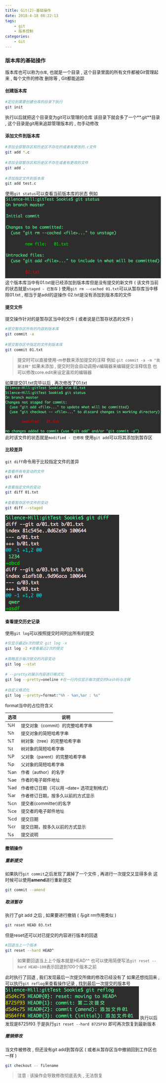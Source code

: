 ```yaml
---
title: Git(2)-基础操作
date: 2018-4-18 08:22:13
tags: 
	- git
	- 版本控制
categories: 
	- Git
---
```



### 版本库的基础操作

版本库也可以称为`仓库`, 也就是一个目录 , 这个目录里面的所有文件都被Git管理起来 , 每个文件的修改 删除等 , Git都能追踪
<!-- more -->
#### 创建版本库
```bash
#定位到需要创建仓库的目录下执行
git init
```
执行以后就把这个目录变为git可以管理的仓库
该目录下就会多了一个**.git**目录 , 这个目录是git用来追踪管理版本的 , 勿手动修改

#### 添加文件到版本库
```bash
#添加全部暂存区和历史区不存在的或者有更改的.c文件
git add *.c

#添加全部暂存区和历史区不存在或者有更改的文件
git add .

#添加指定文件到版本库
git add test.c
```
使用`git status`可以查看当前版本库的状态
例如
![git status](/images/git/git_status.png)
这个版本库当中有01.txt是已经添加到版本库但是没有提交的新文件 ( 该文件当前的状态就是`staged - 已暂存` )
使用`git rm --cached 01.txt`可以从暂存库当中移除01.txt , 相当于是add的逆操作
02.txt是没有添加到版本库的文件

#### 提交文件
提交操作针对的是暂存区当中的文件 ( 或者说是已暂存状态的文件 )
```bash
#提交暂存区所有的内容到版本库
git commit -a

#提交暂存区中指定的文件到版本库
git commit 01.txt
```
> 提交时可以直接使用-m参数来添加提交的注释
> 例如 `git commit -a -m "我是注释"`
> 如果未添加 , 提交时则会自动调用vi编辑器来编辑提交注释信息
> 也可以修改core.edit来设定喜欢的编辑器

如果提交01.txt完毕以后 , 再次修改了01.txt
![modified](/images/git/git_modified.png)
此时该文件的状态就是`modified - 已修改`
使用`git add`可以将其添加到暂存区

#### 比较差异
`git diff`命令用于比较指定文件的差异
```bash
#查看所有有变动的文件
git diff

#查看指定文件的变动
git diff 01.txt

#查看暂存区中文件的变动
git diff --staged
```
![git diff](/images/git/git_diff.png)

#### 查看提交历史记录

使用`git log`可以按照提交时间列出所有的提交
```bash
#仅显示最近x次的提交 git log -x
git log -2 #查看最近2次的提交

#简略显示每次提交的内容变动
git log --stat

# --pretty对展示内容进行格式化
git log --pretty=oneline #在一行内仅显示每次提交的hash码与注释

#自定义格式化
git log --pretty=format:"%h - %an,%ar : %s"
```
format当中的占位符含义

| 选项 | 说明 |
|----|-----|
|%H|提交对象（commit）的完整哈希字串|
|%h|提交对象的简短哈希字串|
|%T|树对象（tree）的完整哈希字串|
|%t|树对象的简短哈希字串|
|%P|父对象（parent）的完整哈希字串|
|%p|父对象的简短哈希字串|
|%an|作者（author）的名字|
|%ae|作者的电子邮件地址|
|%ad|作者修订日期（可以用 –date= 选项定制格式）|
|%ar|作者修订日期，按多久以前的方式显示|
|%cn|提交者(committer)的名字|
|%ce|提交者的电子邮件地址|
|%cd|提交日期|
|%cr|提交日期，按多久以前的方式显示|
|%s|提交说明|

#### 撤销操作
##### 重新提交
如果执行`git commit`之后发现了漏掉了一个文件 , 再进行一次提交又显得多余
这时候可以使用**amend**进行重新提交
```bash
git commit --amend
```
##### 取消暂存
执行了git add 之后 , 如果要进行撤销
( 与git rm作用类似 )
```bash
git reset HEAD 03.txt
```
但是reset还可以对已提交的内容进行版本的回退
```bash
#回退当上一个版本
git reset --hard HEAD^
```
> 如果要回退当上上个版本就是HEAD^^
也可以使用简便写法`git reset --hard HEAD~100`表示回退到100个版本之前

此时执行了回退 , 我们发现最后一次提交所做的修改已经没有了
如果还想找回来 , 可以执行`git reflog`来查看操作记录 , 找到最后一次提交的版本号
![git reflog](/images/git/git_reflog.png)
执行以后发现是8725f93
于是执行`git reset --hard 8725F93`
即可再次恢复到最新版本

##### 撤销修改
当文件被修改 , 但还没有git add到暂存区 ( 或者从暂存区当中撤销回到工作区也一样 )
```bash
git checkout -- filename
```
> 注意 : 该操作会导致修改彻底丢失 , 无法恢复
